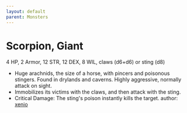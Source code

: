 ```yaml
---
layout: default
parent: Monsters
---
```

# Scorpion, Giant
4 HP, 2 Armor, 12 STR, 12 DEX, 8 WIL, claws (d6+d6) or sting (d8)
-   Huge arachnids, the size of a horse, with pincers and poisonous
    stingers. Found in drylands and caverns. Highly aggressive, normally
    attack on sight.
-   Immobilizes its victims with the claws, and then attack with the
    sting.
-   Critical Damage: The sting's poison instantly kills the target.
author: [xenio](https://xenioinabottle.blogspot.com)
